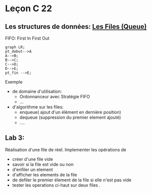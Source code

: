 # Leçon C 22
## Les structures de données: [Les Files (Queue)](https://fr.wikipedia.org/wiki/File_(structure_de_données))

FIFO: First In First Out
```mermaid
graph LR; 
pt_debut-->A
A-->B;
B-->C;
C-->D;
D-->E;
pt_fin -->E;
```
Exemple 
* de  domaine d'utilisation: 
	* Ordonnanceur avec Stratégie FIFO
	* ...
* d'algorithme sur les files:
	* enqueue( ajout d'un élément en dernière position)
	* dequeue (suppression du premier element ajouté)
	* ....

## Lab 3: 
Réalisation d'une file de réel.
Implementer les opérations de 
* créer d'une file vide
* savoir si la file est vide ou non
* d'enfiler un element
* d'afficher les elements de la file
* de defiler le premier élement de la file si elle n'est pas vide
* tester les operations ci-haut sur deux files .